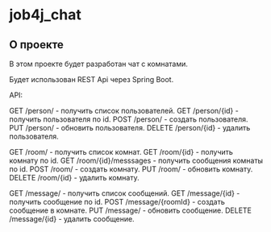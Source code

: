 # job4j_chat

## О проекте

В этом проекте будет разработан чат с комнатами.

Будет использован  REST Api через Spring Boot.

API:

GET /person/ - получить список пользователей.
GET /person/{id} - получить пользователя по id.
POST /person/ - создать пользователя.
PUT /person/ - обновить пользователя.
DELETE /person/{id} - удалить пользователя.

GET /room/ - получить список комнат.
GET /room/{id} - получить комнату по id.
GET /room/{id}/messsages - получить сообщения комнаты по id.
POST /room/ - создать комнату.
PUT /room/ - обновить комнату.
DELETE /room/{id} - удалить комнату.

GET /message/ - получить список сообщений.
GET /message/{id} - получить сообщение по id.
POST /message/{roomId} - создать сообщение в комнате.
PUT /message/ - обновить сообщение.
DELETE /message/{id} - удалить сообщение.


